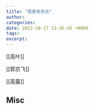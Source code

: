 ```yaml
---
title: "我是余欢水"
author: 
categories: 
date: 2022-10-17 13:45:45 +0800
tags: 
excerpt: 
---
```


[[高叶]]

[[郭京飞]]

[[高露]]




## Misc



